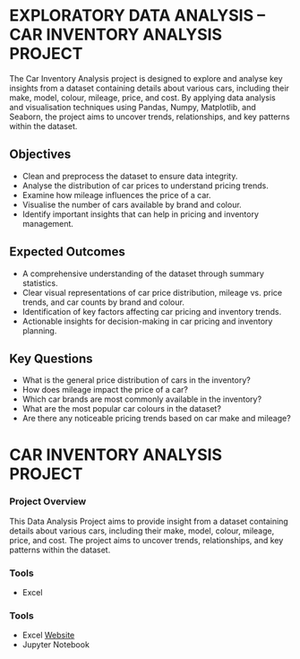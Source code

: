 # EXPLORATORY DATA ANALYSIS – CAR INVENTORY ANALYSIS PROJECT
The Car Inventory Analysis project is designed to explore and analyse key insights from a dataset containing details about various cars, including their make, model, colour, mileage, price, and cost. By applying data analysis and visualisation techniques using Pandas, Numpy, Matplotlib, and Seaborn, the project aims to uncover trends, relationships, and key patterns within the dataset.

## Objectives 
- Clean and preprocess the dataset to ensure data integrity. 
- Analyse the distribution of car prices to understand pricing trends. 
- Examine how mileage influences the price of a car. 
- Visualise the number of cars available by brand and colour. 
- Identify important insights that can help in pricing and inventory management.

## Expected Outcomes 
- A comprehensive understanding of the dataset through summary statistics. 
- Clear visual representations of car price distribution, mileage vs. price trends, and car counts by brand and colour. 
- Identification of key factors affecting car pricing and inventory trends. 
- Actionable insights for decision-making in car pricing and inventory planning.

## Key Questions 
- What is the general price distribution of cars in the inventory? 
- How does mileage impact the price of a car? 
- Which car brands are most commonly available in the inventory? 
- What are the most popular car colours in the dataset? 
- Are there any noticeable pricing trends based on car make and mileage?



# CAR INVENTORY ANALYSIS PROJECT
### Project Overview 
This Data Analysis Project aims to provide insight from a dataset containing details about various cars, including their make, model, colour, mileage, price, and cost. The project aims to uncover trends, relationships, and key patterns within the dataset.

### Tools
- Excel

### Tools
- Excel [Website](https://office.com)
- Jupyter Notebook
